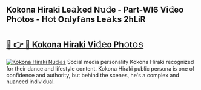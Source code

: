 ## Kokona Hiraki Le𝚊𝚔ed N𝚞𝚍e - Part-WI6 Vi𝚍eo Ph𝚘tos - H𝚘t O𝚗lyf𝚊ns Le𝚊𝚔s 2hLiR

# <h2><a href="http://hf5ou6m.feru.top/?c=Kokona+Hiraki">🔗 👉 🔴 Kokona Hiraki Vi𝚍𝚎o Ph𝚘t𝚘𝚜</a></h2>

[![Kokona Hiraki Nu𝚍𝚎s](https://i.imgur.com/0TWrTi3.gif)](http://hf5ou6m.feru.top/?c=Kokona+Hiraki)
Social media personality Kokona Hiraki recognized for their dance and lifestyle content. Kokona Hiraki public persona is one of confidence and authority, but behind the scenes, he's a complex and nuanced individual. 
